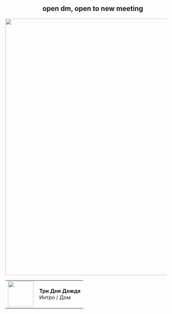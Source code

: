 ## ㅤㅤㅤㅤㅤㅤopen dm, open to new meeting
<img src="https://github.com/user-attachments/assets/a15182ba-c50b-42ff-817f-127b00481bd2" width="800"/>
   
<div align="center">
  <table style="border: none;">
    <tr>
      <td style="border: none;">
        <img src="https://images.genius.com/c13380b32fb9d759ea73abf5555a4978.1000x1000x1.png" width="80">
      </td>
      <td style="border: none; padding-left: 10px;">
        <strong>Три Дня Дождя</strong><br>
        Интро / Дом
      </td>
    </tr>
  </table>
</div>
